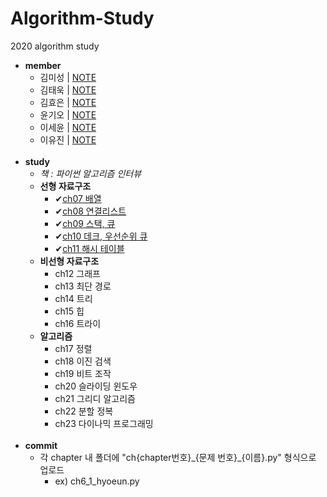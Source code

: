 # Algorithm-Study
2020 algorithm study

* **member**
  - 김미성 | [NOTE]()
  - 김태욱 | [NOTE]()
  - 김효은 | [NOTE](https://hyoeun-log.tistory.com/)
  - 윤기오 | [NOTE]()
  - 이세윤 | [NOTE](https://blog.naver.com/ericalee97)
  - 이유진 | [NOTE]()
<br><br>
* **study**
  - _책 : 파이썬 알고리즘 인터뷰_
  - **선형 자료구조**
    - ✔[ch07  배열](https://github.com/hyo-eun-kim/algorithm-study/tree/main/ch07)
    - ✔[ch08  연결리스트](https://github.com/hyo-eun-kim/algorithm-study/tree/main/ch08)
    - ✔[ch09  스택, 큐](https://github.com/hyo-eun-kim/algorithm-study/tree/main/ch09)
    - ✔[ch10 데크, 우선순위 큐](https://github.com/hyo-eun-kim/algorithm-study/tree/main/ch10)
    - ✔[ch11 해시 테이블](https://github.com/hyo-eun-kim/algorithm-study/tree/main/ch11)
  - **비선형 자료구조**
    - ch12 그래프
    - ch13 최단 경로
    - ch14 트리
    - ch15 힙
    - ch16 트라이
  - **알고리즘**
    - ch17 정렬
    - ch18 이진 검색
    - ch19 비트 조작
    - ch20 슬라이딩 윈도우
    - ch21 그리디 알고리즘
    - ch22 분할 정복
    - ch23 다이나믹 프로그래밍
<br><br>    
* **commit**
    - 각 chapter 내 폴더에 "ch{chapter번호}\_{문제 번호}\_{이름}.py" 형식으로 업로드
      - ex) ch6_1_hyoeun.py
 


